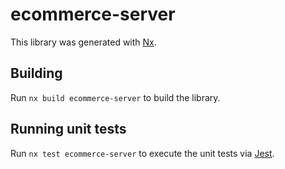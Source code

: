 # ecommerce-server

This library was generated with [Nx](https://nx.dev).

## Building

Run `nx build ecommerce-server` to build the library.

## Running unit tests

Run `nx test ecommerce-server` to execute the unit tests via [Jest](https://jestjs.io).
